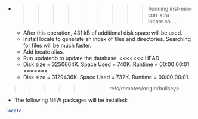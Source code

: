 * >>>>>>>>> Running inst-min-con-xtra-locate.sh ...
  * After this operation, 431 kB of additional disk space will be used.
  * Install locate to generate an index of files and directories. Searching for files will be much faster.
  * Add locate alias.
  * Run updatedb to update the database.
<<<<<<< HEAD
  * Disk size = 3250664K. Space Used = 740K. Runtime = 00:00:00:01.
=======
  * Disk size = 3129436K. Space Used = 732K. Runtime = 00:00:00:01.
>>>>>>> refs/remotes/origin/bullseye
  * The following NEW packages will be installed:
  ```bash
locate
  ```
